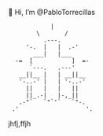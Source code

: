 👋 Hi, I’m @PabIoTorrecillas

                |
            \       /
              .---.
         '-.  |   |  .-'
           ___|   |___
      -=  [           ]  =-
          `---.   .---'
       __||__ |   | __||__
       '-..-' |   | '-..-'
         ||   |   |   ||
         ||_.-|   |-,_||
       .-"`   `"`'`   `"-.
     .'                   '.



jhfj,ffjh
